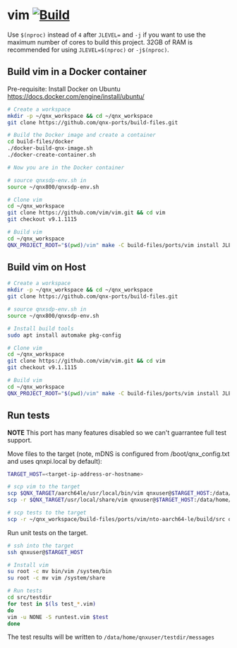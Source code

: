 # vim [![Build](https://github.com/qnx-ports/build-files/actions/workflows/vim.yml/badge.svg)](https://github.com/qnx-ports/build-files/actions/workflows/vim.yml)

Use `$(nproc)` instead of `4` after `JLEVEL=` and `-j` if you want to use the maximum number of cores to build this project.
32GB of RAM is recommended for using `JLEVEL=$(nproc)` or `-j$(nproc)`.

## Build vim in a Docker container

Pre-requisite: Install Docker on Ubuntu https://docs.docker.com/engine/install/ubuntu/
```bash
# Create a workspace
mkdir -p ~/qnx_workspace && cd ~/qnx_workspace
git clone https://github.com/qnx-ports/build-files.git

# Build the Docker image and create a container
cd build-files/docker
./docker-build-qnx-image.sh
./docker-create-container.sh

# Now you are in the Docker container

# source qnxsdp-env.sh in
source ~/qnx800/qnxsdp-env.sh

# Clone vim
cd ~/qnx_workspace
git clone https://github.com/vim/vim.git && cd vim
git checkout v9.1.1115

# Build vim
cd ~/qnx_workspace
QNX_PROJECT_ROOT="$(pwd)/vim" make -C build-files/ports/vim install JLEVEL=4
```

## Build vim on Host

```bash
# Create a workspace
mkdir -p ~/qnx_workspace && cd ~/qnx_workspace
git clone https://github.com/qnx-ports/build-files.git

# source qnxsdp-env.sh in
source ~/qnx800/qnxsdp-env.sh

# Install build tools
sudo apt install automake pkg-config

# Clone vim
cd ~/qnx_workspace
git clone https://github.com/vim/vim.git && cd vim
git checkout v9.1.1115

# Build vim
cd ~/qnx_workspace
QNX_PROJECT_ROOT="$(pwd)/vim" make -C build-files/ports/vim install JLEVEL=4
```

## Run tests

**NOTE** This port has many features disabled so we can't guarrantee full test
support.

Move files to the target (note, mDNS is configured from /boot/qnx_config.txt and
uses qnxpi.local by default):
```bash
TARGET_HOST=<target-ip-address-or-hostname>

# scp vim to the target
scp $QNX_TARGET/aarch64le/usr/local/bin/vim qnxuser@$TARGET_HOST:/data/home/qnxuser/bin
scp -r $QNX_TARGET/usr/local/share/vim qnxuser@$TARGET_HOST:/data/home/qnxuser

# scp tests to the target
scp -r ~/qnx_workspace/build-files/ports/vim/nto-aarch64-le/build/src qnxuser@$TARGET_HOST:/data/home/qnxuser
```

Run unit tests on the target.

```bash
# ssh into the target
ssh qnxuser@$TARGET_HOST

# Install vim
su root -c mv bin/vim /system/bin
su root -c mv vim /system/share

# Run tests
cd src/testdir
for test in $(ls test_*.vim)
do
vim -u NONE -S runtest.vim $test
done
```

The test results will be written to `/data/home/qnxuser/testdir/messages`
